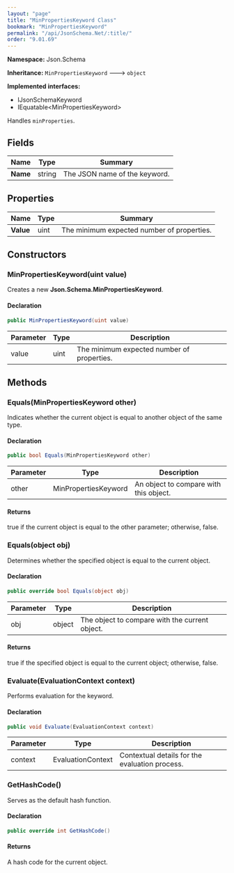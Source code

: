 ```yaml
---
layout: "page"
title: "MinPropertiesKeyword Class"
bookmark: "MinPropertiesKeyword"
permalink: "/api/JsonSchema.Net/:title/"
order: "9.01.69"
---
```

**Namespace:** Json.Schema

**Inheritance:**
`MinPropertiesKeyword`
 🡒 
`object`

**Implemented interfaces:**

- IJsonSchemaKeyword
- IEquatable\<MinPropertiesKeyword\>

Handles `minProperties`.

## Fields

| Name | Type | Summary |
|---|---|---|
| **Name** | string | The JSON name of the keyword. |
## Properties

| Name | Type | Summary |
|---|---|---|
| **Value** | uint | The minimum expected number of properties. |
## Constructors

### MinPropertiesKeyword(uint value)

Creates a new **Json.Schema.MinPropertiesKeyword**.

#### Declaration

```c#
public MinPropertiesKeyword(uint value)
```
| Parameter | Type | Description |
|---|---|---|
| value | uint | The minimum expected number of properties. |

## Methods

### Equals(MinPropertiesKeyword other)

Indicates whether the current object is equal to another object of the same type.

#### Declaration

```c#
public bool Equals(MinPropertiesKeyword other)
```
| Parameter | Type | Description |
|---|---|---|
| other | MinPropertiesKeyword | An object to compare with this object. |

#### Returns

true if the current object is equal to the <paramref name="other">other</paramref> parameter; otherwise, false.

### Equals(object obj)

Determines whether the specified object is equal to the current object.

#### Declaration

```c#
public override bool Equals(object obj)
```
| Parameter | Type | Description |
|---|---|---|
| obj | object | The object to compare with the current object. |

#### Returns

true if the specified object  is equal to the current object; otherwise, false.

### Evaluate(EvaluationContext context)

Performs evaluation for the keyword.

#### Declaration

```c#
public void Evaluate(EvaluationContext context)
```
| Parameter | Type | Description |
|---|---|---|
| context | EvaluationContext | Contextual details for the evaluation process. |

### GetHashCode()

Serves as the default hash function.

#### Declaration

```c#
public override int GetHashCode()
```

#### Returns

A hash code for the current object.

